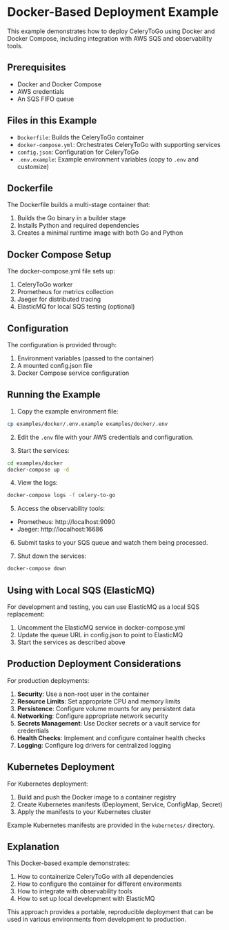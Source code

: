 # Docker-Based Deployment Example

This example demonstrates how to deploy CeleryToGo using Docker and Docker Compose, including integration with AWS SQS and observability tools.

## Prerequisites

- Docker and Docker Compose
- AWS credentials
- An SQS FIFO queue

## Files in this Example

- `Dockerfile`: Builds the CeleryToGo container
- `docker-compose.yml`: Orchestrates CeleryToGo with supporting services
- `config.json`: Configuration for CeleryToGo
- `.env.example`: Example environment variables (copy to `.env` and customize)

## Dockerfile

The Dockerfile builds a multi-stage container that:

1. Builds the Go binary in a builder stage
2. Installs Python and required dependencies
3. Creates a minimal runtime image with both Go and Python

## Docker Compose Setup

The docker-compose.yml file sets up:

1. CeleryToGo worker
2. Prometheus for metrics collection
3. Jaeger for distributed tracing
4. ElasticMQ for local SQS testing (optional)

## Configuration

The configuration is provided through:

1. Environment variables (passed to the container)
2. A mounted config.json file
3. Docker Compose service configuration

## Running the Example

1. Copy the example environment file:

```bash
cp examples/docker/.env.example examples/docker/.env
```

2. Edit the `.env` file with your AWS credentials and configuration.

3. Start the services:

```bash
cd examples/docker
docker-compose up -d
```

4. View the logs:

```bash
docker-compose logs -f celery-to-go
```

5. Access the observability tools:

- Prometheus: http://localhost:9090
- Jaeger: http://localhost:16686

6. Submit tasks to your SQS queue and watch them being processed.

7. Shut down the services:

```bash
docker-compose down
```

## Using with Local SQS (ElasticMQ)

For development and testing, you can use ElasticMQ as a local SQS replacement:

1. Uncomment the ElasticMQ service in docker-compose.yml
2. Update the queue URL in config.json to point to ElasticMQ
3. Start the services as described above

## Production Deployment Considerations

For production deployments:

1. **Security**: Use a non-root user in the container
2. **Resource Limits**: Set appropriate CPU and memory limits
3. **Persistence**: Configure volume mounts for any persistent data
4. **Networking**: Configure appropriate network security
5. **Secrets Management**: Use Docker secrets or a vault service for credentials
6. **Health Checks**: Implement and configure container health checks
7. **Logging**: Configure log drivers for centralized logging

## Kubernetes Deployment

For Kubernetes deployment:

1. Build and push the Docker image to a container registry
2. Create Kubernetes manifests (Deployment, Service, ConfigMap, Secret)
3. Apply the manifests to your Kubernetes cluster

Example Kubernetes manifests are provided in the `kubernetes/` directory.

## Explanation

This Docker-based example demonstrates:

1. How to containerize CeleryToGo with all dependencies
2. How to configure the container for different environments
3. How to integrate with observability tools
4. How to set up local development with ElasticMQ

This approach provides a portable, reproducible deployment that can be used in various environments from development to production.